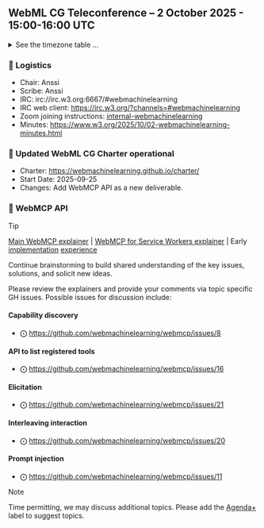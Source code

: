 ## WebML CG Teleconference – 2 October 2025 - 15:00-16:00 UTC

<details close><summary>See the timezone table ...</summary>
<table>
<tr><td> San Francisco <td> Thu, 2 October 2025 <td> 08:00
<tr><td> Boston <td> Thu, 2 October 2025 <td> 11:00
<tr><td> London <td> Thu, 2 October 2025 <td> 16:00
<tr><td> Berlin <td> Thu, 2 October 2025 <td> 17:00
<tr><td> Helsinki <td> Thu, 2 October 2025 <td> 18:00
<tr><td> Shanghai <td> Thu, 2 October 2025 <td> 23:00
<tr><td> Tokyo <td> Fri, 3 October 2025 <td> 00:00
<tr><td> UTC <td> Thu, 2 October 2025 <td> 15:00 UTC
</table>

Other locations: https://www.timeanddate.com/worldclock/fixedtime.html?iso=20251002T15
</details>

### 🤝 Logistics

* Chair: Anssi
* Scribe: Anssi
* IRC: irc://irc.w3.org:6667/#webmachinelearning
* IRC web client: https://irc.w3.org/?channels=#webmachinelearning
* Zoom joining instructions: [internal-webmachinelearning](https://lists.w3.org/Archives/Member/internal-webmachinelearning/2023Jun/0000.html)
* Minutes: https://www.w3.org/2025/10/02-webmachinelearning-minutes.html

### 📢 Updated WebML CG Charter operational

- Charter: https://webmachinelearning.github.io/charter/
- Start Date: 2025-09-25
- Changes: Add WebMCP API as a new deliverable.

### 🤖 WebMCP API

> [!TIP]
> [Main WebMCP explainer](https://github.com/webmachinelearning/webmcp/blob/main/README.md) | [WebMCP for Service Workers explainer](https://github.com/webmachinelearning/webmcp/blob/main/docs/service-workers.md) | Early [implementation](https://github.com/MiguelsPizza/WebMCP) [experience](https://github.com/jasonjmcghee/WebMCP)

Continue brainstorming to build shared understanding of the key issues, solutions, and solicit new ideas.

Please review the explainers and provide your comments via topic specific GH issues. Possible issues for discussion include:

#### Capability discovery

- ⨀ https://github.com/webmachinelearning/webmcp/issues/8

#### API to list registered tools

- ⨀ https://github.com/webmachinelearning/webmcp/issues/16

#### Elicitation

- ⨀ https://github.com/webmachinelearning/webmcp/issues/21

#### Interleaving interaction

- ⨀ https://github.com/webmachinelearning/webmcp/issues/20

#### Prompt injection

- ⨀ https://github.com/webmachinelearning/webmcp/issues/11

> [!NOTE]
> Time permitting, we may discuss additional topics. Please add the [Agenda+](https://github.com/webmachinelearning/webmcp/labels/Agenda+) label to suggest topics.
